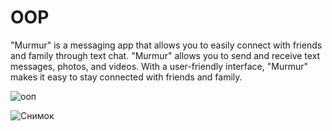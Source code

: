 # OOP

"Murmur" is a messaging app that allows you to easily connect with friends and family through text chat. "Murmur" allows you to send and receive text messages, photos, and videos. With a user-friendly interface, "Murmur" makes it easy to stay connected with friends and family.

![ооп](https://user-images.githubusercontent.com/93661159/228359528-6461f8b4-84d2-4600-aea6-e9461af53492.png)


![Снимок](https://user-images.githubusercontent.com/93661159/228365951-3af9e1f1-9d23-4709-baf9-060b8da369ea.PNG)
